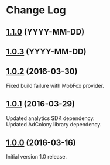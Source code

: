 # Change Log

## [1.1.0](https://github.com/deltaDNA/android-smartads-sdk/releases/tag/1.1.0) (YYYY-MM-DD)

## [1.0.3](https://github.com/deltaDNA/android-smartads-sdk/releases/tag/1.0.3) (YYYY-MM-DD)

## [1.0.2](https://github.com/deltaDNA/android-smartads-sdk/releases/tag/1.0.2) (2016-03-30)
Fixed build failure with MobFox provider.

## [1.0.1](https://github.com/deltaDNA/android-smartads-sdk/releases/tag/1.0.1) (2016-03-29)
Updated analytics SDK dependency.  
Updated AdColony library dependency.

## [1.0.0](https://github.com/deltaDNA/android-smartads-sdk/releases/tag/1.0.0) (2016-03-16)
Initial version 1.0 release.
